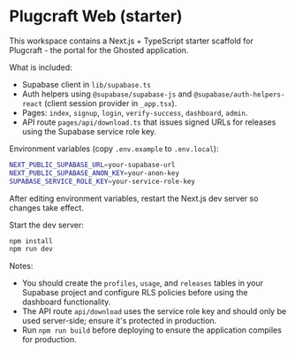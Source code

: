 # Plugcraft Web (starter)

This workspace contains a Next.js + TypeScript starter scaffold for Plugcraft - the portal for the Ghosted application.

What is included:
- Supabase client in `lib/supabase.ts`
- Auth helpers using `@supabase/supabase-js` and `@supabase/auth-helpers-react` (client session provider in `_app.tsx`).
- Pages: `index`, `signup`, `login`, `verify-success`, `dashboard`, `admin`.
- API route `pages/api/download.ts` that issues signed URLs for releases using the Supabase service role key.

Environment variables (copy `.env.example` to `.env.local`):

```bash
NEXT_PUBLIC_SUPABASE_URL=your-supabase-url
NEXT_PUBLIC_SUPABASE_ANON_KEY=your-anon-key
SUPABASE_SERVICE_ROLE_KEY=your-service-role-key
```

After editing environment variables, restart the Next.js dev server so changes take effect.

Start the dev server:

```powershell
npm install
npm run dev
```

Notes:
- You should create the `profiles`, `usage`, and `releases` tables in your Supabase project and configure RLS policies before using the dashboard functionality.
- The API route `api/download` uses the service role key and should only be used server-side; ensure it's protected in production.
- Run `npm run build` before deploying to ensure the application compiles for production.

